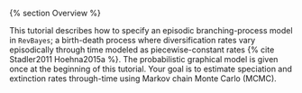 {% section Overview %}

This tutorial describes how to specify an episodic branching-process model in `RevBayes`; 
a birth-death process where diversification rates vary episodically through time 
modeled as piecewise-constant rates {% cite Stadler2011 Hoehna2015a %}.
The probabilistic graphical model is given once at the beginning of this tutorial.
Your goal is to estimate speciation and extinction rates through-time using 
Markov chain Monte Carlo (MCMC).

